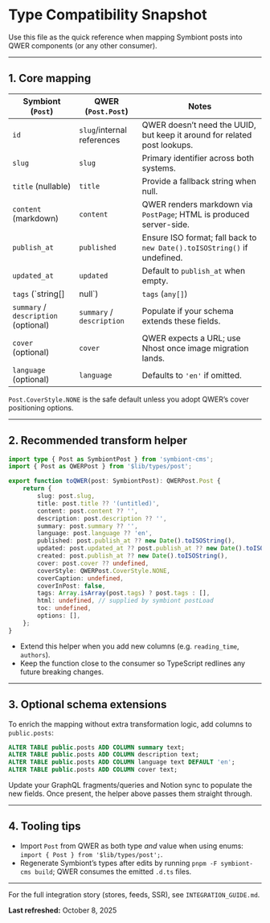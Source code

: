 # Type Compatibility Snapshot

Use this file as the quick reference when mapping Symbiont posts into QWER components (or any other consumer).

---

## 1. Core mapping

| Symbiont (`Post`) | QWER (`Post.Post`) | Notes |
|--------------------|--------------------|-------|
| `id` | `slug`/internal references | QWER doesn’t need the UUID, but keep it around for related post lookups. |
| `slug` | `slug` | Primary identifier across both systems. |
| `title` (nullable) | `title` | Provide a fallback string when null. |
| `content` (markdown) | `content` | QWER renders markdown via `PostPage`; HTML is produced server-side. |
| `publish_at` | `published` | Ensure ISO format; fall back to `new Date().toISOString()` if undefined. |
| `updated_at` | `updated` | Default to `publish_at` when empty. |
| `tags` (`string[] | null`) | `tags` (`any[]`) | Coerce to `[]` to satisfy the QWER type. |
| `summary` / `description` (optional) | `summary` / `description` | Populate if your schema extends these fields. |
| `cover` (optional) | `cover` | QWER expects a URL; use Nhost once image migration lands. |
| `language` (optional) | `language` | Defaults to `'en'` if omitted. |

`Post.CoverStyle.NONE` is the safe default unless you adopt QWER’s cover positioning options.

---

## 2. Recommended transform helper

```ts
import type { Post as SymbiontPost } from 'symbiont-cms';
import { Post as QWERPost } from '$lib/types/post';

export function toQWER(post: SymbiontPost): QWERPost.Post {
	return {
		slug: post.slug,
		title: post.title ?? '(untitled)',
		content: post.content ?? '',
		description: post.description ?? '',
		summary: post.summary ?? '',
		language: post.language ?? 'en',
		published: post.publish_at ?? new Date().toISOString(),
		updated: post.updated_at ?? post.publish_at ?? new Date().toISOString(),
		created: post.publish_at ?? new Date().toISOString(),
		cover: post.cover ?? undefined,
		coverStyle: QWERPost.CoverStyle.NONE,
		coverCaption: undefined,
		coverInPost: false,
		tags: Array.isArray(post.tags) ? post.tags : [],
		html: undefined, // supplied by symbiont postLoad
		toc: undefined,
		options: [],
	};
}
```

- Extend this helper when you add new columns (e.g. `reading_time`, `authors`).
- Keep the function close to the consumer so TypeScript redlines any future breaking changes.

---

## 3. Optional schema extensions

To enrich the mapping without extra transformation logic, add columns to `public.posts`:

```sql
ALTER TABLE public.posts ADD COLUMN summary text;
ALTER TABLE public.posts ADD COLUMN description text;
ALTER TABLE public.posts ADD COLUMN language text DEFAULT 'en';
ALTER TABLE public.posts ADD COLUMN cover text;
```

Update your GraphQL fragments/queries and Notion sync to populate the new fields. Once present, the helper above passes them straight through.

---

## 4. Tooling tips

- Import `Post` from QWER as both type *and* value when using enums: `import { Post } from '$lib/types/post';`.
- Regenerate Symbiont’s types after edits by running `pnpm -F symbiont-cms build`; QWER consumes the emitted `.d.ts` files.

---

For the full integration story (stores, feeds, SSR), see `INTEGRATION_GUIDE.md`.

**Last refreshed:** October 8, 2025
